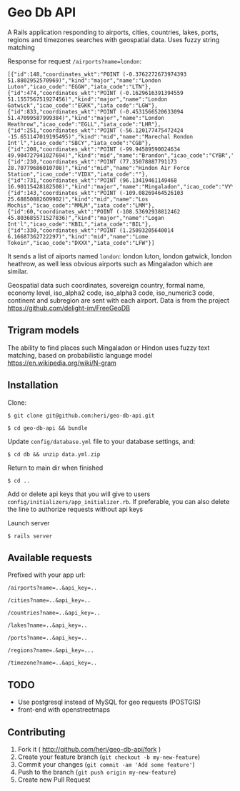 # Geo Db API

A Rails application responding to airports, cities, countries, lakes, ports, regions and timezones searches with geospatial data. Uses fuzzy string matching

Response for request `/airports?name=london`:

```
[{"id":148,"coordinates_wkt":"POINT (-0.3762272673974393 51.8802952570969)","kind":"major","name":"London Luton","icao_code":"EGGW","iata_code":"LTN"},{"id":474,"coordinates_wkt":"POINT (-0.1629616391394559 51.155756751927456)","kind":"major","name":"London Gatwick","icao_code":"EGKK","iata_code":"LGW"},{"id":833,"coordinates_wkt":"POINT (-0.4531566520633094 51.47099587999384)","kind":"major","name":"London Heathrow","icao_code":"EGLL","iata_code":"LHR"},{"id":251,"coordinates_wkt":"POINT (-56.120177475472424 -15.651147019195495)","kind":"mid","name":"Marechal Rondon Int'l","icao_code":"SBCY","iata_code":"CGB"},{"id":208,"coordinates_wkt":"POINT (-99.94589590024634 49.904727941027694)","kind":"mid","name":"Brandon","icao_code":"CYBR","iata_code":"YBR"},{"id":230,"coordinates_wkt":"POINT (77.35078887791173 28.70779686010708)","kind":"mid","name":"Hindon Air Force Station","icao_code":"VIDX","iata_code":""},{"id":731,"coordinates_wkt":"POINT (96.13419461149468 16.90115428182508)","kind":"major","name":"Mingaladon","icao_code":"VYYY","iata_code":"RGN"},{"id":143,"coordinates_wkt":"POINT (-109.08269464526103 25.68850882609902)","kind":"mid","name":"Los Mochis","icao_code":"MMLM","iata_code":"LMM"},{"id":60,"coordinates_wkt":"POINT (-108.53692938812462 45.803685571527836)","kind":"major","name":"Logan Int'l","icao_code":"KBIL","iata_code":"BIL"},{"id":330,"coordinates_wkt":"POINT (1.25093205640014 6.16687362722297)","kind":"mid","name":"Lome Tokoin","icao_code":"DXXX","iata_code":"LFW"}]
```
It sends a list of aiports named `london`: london luton, london gatwick, london heathrow, as well less obvious airports such as Mingaladon which are similar.

Geospatial data such coordinates, sovereign country, formal name, economy level, iso_alpha2 code, iso_alpha3 code, iso_numeric3 code, continent and subregion are sent with each airport. Data is from the project https://github.com/delight-im/FreeGeoDB


## Trigram models

The ability to find places such Mingaladon or Hindon uses fuzzy text matching, based on probabilistic language model https://en.wikipedia.org/wiki/N-gram

## Installation

Clone:

    $ git clone git@github.com:heri/geo-db-api.git

    $ cd geo-db-api && bundle

Update `config/database.yml` file to your database settings, and:

    $ cd db && unzip data.yml.zip

Return to main dir when finished

    $ cd ..

Add or delete api keys that you will give to users `config/initializers/app_initializer.rb`. If preferable, you can also delete the line to authorize requests without api keys

Launch server

    $ rails server


## Available requests

Prefixed with your app url:

`/airports?name=..&api_key=..`

`/cities?name=..&api_key=..`

`/countries?name=..&api_key=..`

`/lakes?name=..&api_key=..`

`/ports?name=..&api_key=..`

`/regions?name=.&api_key=...`

`/timezone?name=..&api_key=..`

## TODO

* Use postgresql instead of MySQL for geo requests (POSTGIS)
* front-end with openstreetmaps

## Contributing

1. Fork it ( http://github.com/heri/geo-db-api/fork )
2. Create your feature branch (`git checkout -b my-new-feature`)
3. Commit your changes (`git commit -am 'Add some feature'`)
4. Push to the branch (`git push origin my-new-feature`)
5. Create new Pull Request
